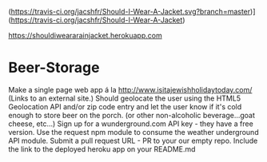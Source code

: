 (https://travis-ci.org/jacshfr/Should-I-Wear-A-Jacket.svg?branch=master)](https://travis-ci.org/jacshfr/Should-I-Wear-A-Jacket)

https://shouldiweararainjacket.herokuapp.com

Beer-Storage
============

Make a single page web app á la http://www.isitajewishholidaytoday.com/ (Links to an external site.)   Should geolocate the user using the HTML5 Geolocation API and/or zip code entry and let the user know if it's cold enough to store beer on the porch. (or other non-alcoholic beverage...goat cheese, etc...)  Sign up for a wunderground.com API key - they have a free version.   Use the request npm module to consume the weather underground API module.  Submit a pull request URL - PR to your our empty repo. Include the link to the deployed heroku app on your README.md
